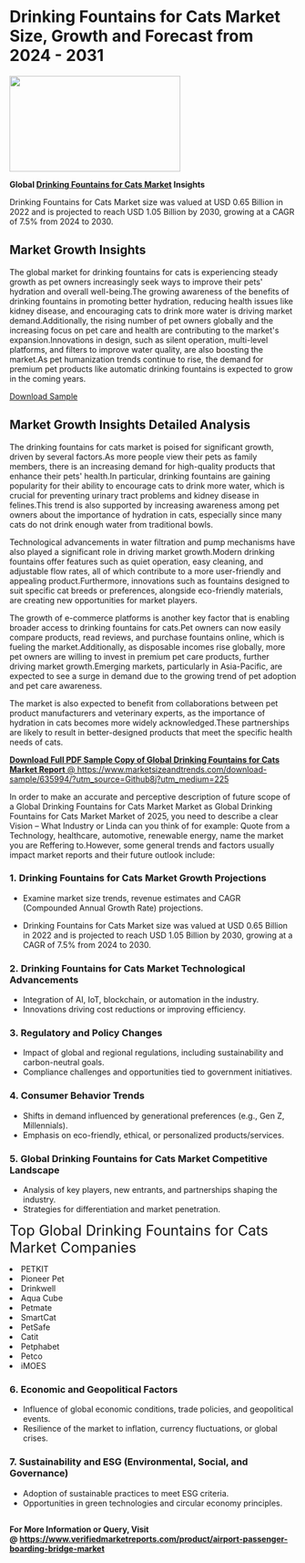 <H1>Drinking Fountains for Cats Market Size, Growth and Forecast from 2024 - 2031</H1><img class="aligncenter size-medium wp-image-584254" src="https://thirdeyenews.in/wp-content/uploads/2024/09/Global-Market-Research-300x168.jpeg" alt="" width="300" height="168" /><p><strong>Global&nbsp;<a href="https://www.marketsizeandtrends.com/download-sample/635994/?utm_source=Github8j?utm_medium=225">Drinking Fountains for Cats Market</a> Insights</strong></p><p>Drinking Fountains for Cats Market size was valued at USD 0.65 Billion in 2022 and is projected to reach USD 1.05 Billion by 2030, growing at a CAGR of 7.5% from 2024 to 2030.</p><p><h2>Market Growth Insights</h2> <p>The global market for drinking fountains for cats is experiencing steady growth as pet owners increasingly seek ways to improve their pets' hydration and overall well-being.The growing awareness of the benefits of drinking fountains in promoting better hydration, reducing health issues like kidney disease, and encouraging cats to drink more water is driving market demand.Additionally, the rising number of pet owners globally and the increasing focus on pet care and health are contributing to the market's expansion.Innovations in design, such as silent operation, multi-level platforms, and filters to improve water quality, are also boosting the market.As pet humanization trends continue to rise, the demand for premium pet products like automatic drinking fountains is expected to grow in the coming years.</p> <p><a href="#">Download Sample</a></p> <h2>Market Growth Insights Detailed Analysis</h2> <p>The drinking fountains for cats market is poised for significant growth, driven by several factors.As more people view their pets as family members, there is an increasing demand for high-quality products that enhance their pets' health.In particular, drinking fountains are gaining popularity for their ability to encourage cats to drink more water, which is crucial for preventing urinary tract problems and kidney disease in felines.This trend is also supported by increasing awareness among pet owners about the importance of hydration in cats, especially since many cats do not drink enough water from traditional bowls.</p> <p>Technological advancements in water filtration and pump mechanisms have also played a significant role in driving market growth.Modern drinking fountains offer features such as quiet operation, easy cleaning, and adjustable flow rates, all of which contribute to a more user-friendly and appealing product.Furthermore, innovations such as fountains designed to suit specific cat breeds or preferences, alongside eco-friendly materials, are creating new opportunities for market players.</p> <p>The growth of e-commerce platforms is another key factor that is enabling broader access to drinking fountains for cats.Pet owners can now easily compare products, read reviews, and purchase fountains online, which is fueling the market.Additionally, as disposable incomes rise globally, more pet owners are willing to invest in premium pet care products, further driving market growth.Emerging markets, particularly in Asia-Pacific, are expected to see a surge in demand due to the growing trend of pet adoption and pet care awareness.</p> <p>The market is also expected to benefit from collaborations between pet product manufacturers and veterinary experts, as the importance of hydration in cats becomes more widely acknowledged.These partnerships are likely to result in better-designed products that meet the specific health needs of cats.</p> <p><a href="#"></p><p><span class=""><strong>Download Full PDF Sample Copy of Global Drinking Fountains for Cats Market Report</strong> @ <a href="https://www.marketsizeandtrends.com/download-sample/635994/?utm_source=Github8j?utm_medium=225" target="_blank">https://www.marketsizeandtrends.com/download-sample/635994/?utm_source=Github8j?utm_medium=225</a></span></p><p>In order to make an accurate and perceptive description of future scope of a Global&nbsp;Drinking Fountains for Cats Market Market as Global&nbsp;Drinking Fountains for Cats Market Market of 2025, you need to describe a clear Vision &ndash; What Industry or Linda can you think of for example: Quote from a Technology, healthcare, automotive, renewable energy, name the market you are Reffering to.However, some general trends and factors usually impact market reports and their future outlook include:</p><h3>1.&nbsp;<strong>Drinking Fountains for Cats Market Growth Projections</strong></h3><ul><li>Examine market size trends, revenue estimates and CAGR (Compounded Annual Growth Rate) projections.</li><li><p>Drinking Fountains for Cats Market size was valued at USD 0.65 Billion in 2022 and is projected to reach USD 1.05 Billion by 2030, growing at a CAGR of 7.5% from 2024 to 2030.</p></li></ul><h3>2.&nbsp;<strong>Drinking Fountains for Cats Market Technological Advancements</strong></h3><ul><li>Integration of AI, IoT, blockchain, or automation in the industry.</li><li>Innovations driving cost reductions or improving efficiency.</li></ul><h3>3.&nbsp;<strong>Regulatory and Policy Changes</strong></h3><ul><li>Impact of global and regional regulations, including sustainability and carbon-neutral goals.</li><li>Compliance challenges and opportunities tied to government initiatives.</li></ul><h3>4.&nbsp;<strong>Consumer Behavior Trends</strong></h3><ul><li>Shifts in demand influenced by generational preferences (e.g., Gen Z, Millennials).</li><li>Emphasis on eco-friendly, ethical, or personalized products/services.</li></ul><h3>5.&nbsp;<strong>Global Drinking Fountains for Cats Market Competitive Landscape</strong></h3><ul><li>Analysis of key players, new entrants, and partnerships shaping the industry.</li><li>Strategies for differentiation and market penetration.</li></ul><p data-pm-slice="1 1 []"><span style="color: inherit; font-family: inherit; font-size: 25px;">Top Global Drinking Fountains for Cats Market Companies</span></p><div class="" data-test-id=""><p><li>PETKIT</li><li> Pioneer Pet</li><li> Drinkwell</li><li> Aqua Cube</li><li> Petmate</li><li> SmartCat</li><li> PetSafe</li><li> Catit</li><li> Petphabet</li><li> Petco</li><li> iMOES</li></p></div><h3>6.&nbsp;<strong>Economic and Geopolitical Factors</strong></h3><ul><li>Influence of global economic conditions, trade policies, and geopolitical events.</li><li>Resilience of the market to inflation, currency fluctuations, or global crises.</li></ul><h3>7.&nbsp;<strong>Sustainability and ESG (Environmental, Social, and Governance)</strong></h3><ul><li>Adoption of sustainable practices to meet ESG criteria.</li><li>Opportunities in green technologies and circular economy principles.</li></ul><h2><strong style="font-size: 14px;">For More Information or Query, Visit @&nbsp;</strong><a style="background-color: #ffffff; font-size: 14px;" href="https://www.marketsizeandtrends.com/report/drinking-fountains-for-cats-market/" target="_blank">https://www.verifiedmarketreports.com/product/airport-passenger-boarding-bridge-market</a></h2>